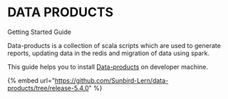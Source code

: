# DATA PRODUCTS

Getting Started Guide

Data-products is a collection of scala scripts which are used to generate reports, updating data in the redis and migration of data using spark.

This guide helps you to install [Data-products](https://github.com/Sunbird-Lern/data-products) on developer machine.

{% embed url="https://github.com/Sunbird-Lern/data-products/tree/release-5.4.0" %}

